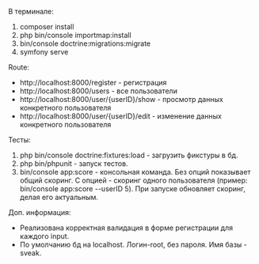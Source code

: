 В терминале:
1. composer install
2. php bin/console importmap:install
3. bin/console doctrine:migrations:migrate
4. symfony serve

Route:
- http://localhost:8000/register - регистрация
- http://localhost:8000/users - все пользователи
- http://localhost:8000/user/{userID}/show - просмотр данных конкретного пользователя
- http://localhost:8000/user/{userID}/edit - изменение данных конкретного пользователя

Тесты:
1. php bin/console doctrine:fixtures:load - загрузить фикстуры в бд.
2. php bin/phpunit - запуск тестов.
3. bin/console app:score - консольная команда. Без опций показывает общий скоринг. С опцией - скоринг одного пользователя (пример: bin/console app:score --userID 5). При запуске обновляет скоринг, делая его актуальным.


Доп. информация:
- Реализована корректная валидация в форме регистрации для каждого input.
- По умолчанию бд на localhost. Логин-root, без пароля. Имя базы - sveak.

